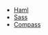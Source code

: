 



- [Haml](http://haml.info/)
- [Sass](http://sass-lang.com/)
- [Compass](http://compass-style.org/)